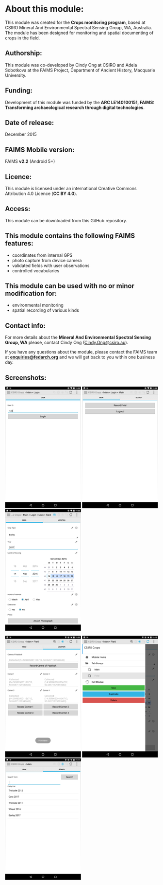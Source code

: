 # About this module:
This module was created for the **Crops monitoring program**, based at CSIRO Mineral And Environmental Spectral Sensing Group, WA, Australia. The module has been designed for monitoring and spatial documenting of crops in the field.

## Authorship:
This module was co-developed by Cindy Ong at CSIRO and Adela Sobotkova at the FAIMS Project, Department of Ancient History, Macquarie University.

## Funding:
Development of this module was funded by the **ARC LE140100151, FAIMS: Transforming archaeological research through digital technologies**.

## Date of release:
December 2015

## FAIMS Mobile version:
FAIMS **v2.2** (Android 5+)

## Licence:
This module is licensed under an international Creative Commons Attribution 4.0 Licence (**CC BY 4.0**).

## Access:
This module can be downloaded from this GitHub repository. 

## This module contains the following FAIMS features:
* coordinates from internal GPS
* photo capture from device camera
* validated fields with user observations
* controlled vocabularies

## This module can be used with no or minor modification for:
* environmental monitoring
* spatial recording of various kinds

## Contact info:
For more details about the **Mineral And Environmental Spectral Sensing Group, WA** please, contact Cindy Ong (Cindy.Ong@csiro.au).

If you have any questions about the module, please contact the FAIMS team at **enquiries@fedarch.org** and we will get back to you within one business day.

## Screenshots:
<p align="left">
  <img src="https://github.com/FAIMS/csiro-crops/blob/master/screenshots/Screenshot_20170914-190808.png" width="250"/>
  <img src="https://github.com/FAIMS/csiro-crops/blob/master/screenshots/Screenshot_20170914-190828.png" width="250"/>
  <img src="https://github.com/FAIMS/csiro-crops/blob/master/screenshots/Screenshot_20170914-190858.png" width="250"/>
</p>

<p align="left">
  <img src="https://github.com/FAIMS/csiro-crops/blob/master/screenshots/Screenshot_20170914-190957.png" width="250"/>
  <img src="https://github.com/FAIMS/csiro-crops/blob/master/screenshots/Screenshot_20170914-191013.png" width="250"/>
  <img src="https://github.com/FAIMS/csiro-crops/blob/master/screenshots/Screenshot_20170914-191131.png" width="250"/>
</p>
